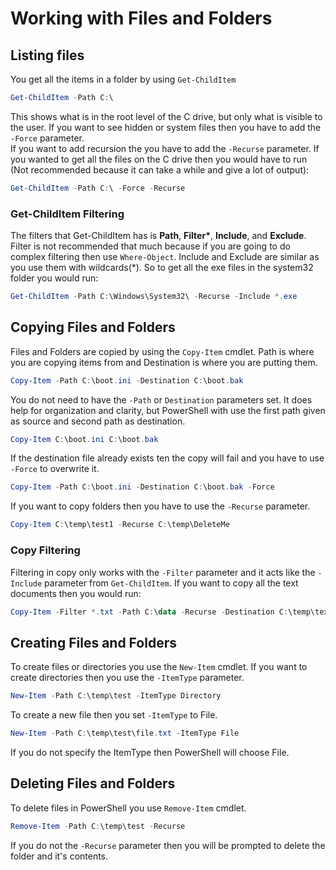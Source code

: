 # Working with Files and Folders

## Listing files

You get all the items in a folder by using ```Get-ChildItem``` 

```PowerShell
Get-ChildItem -Path C:\
```

This shows what is in the root level of the C drive, but only what is visible to the user. If you want to see hidden or system files then you have to add the ```-Force``` parameter.  
If you want to add recursion the you have to add the ```-Recurse```  parameter. If you wanted to get all the files on the C drive then you would have to run (Not recommended because it can take a while and give a lot of output):

```PowerShell
Get-ChildItem -Path C:\ -Force -Recurse
```

### Get-ChildItem Filtering

The filters that Get-ChildItem has is **Path**, **Filter\***, **Include**, and **Exclude**. Filter is not recommended that much because if you are going to do complex filtering then use ```Where-Object```. Include and Exclude are similar as you use them with wildcards(*). So to get all the exe files in the system32 folder you would run:

```PowerShell
Get-ChildItem -Path C:\Windows\System32\ -Recurse -Include *.exe
```

## Copying Files and Folders

Files and Folders are copied by using the ```Copy-Item``` cmdlet. Path is where you are copying items from and Destination is where you are putting them.

```PowerShell
Copy-Item -Path C:\boot.ini -Destination C:\boot.bak
```

You do not need to have the ```-Path``` or ```Destination``` parameters set. It does help for organization and clarity, but PowerShell with use the first path given as source and second path as destination.

```PowerShell
Copy-Item C:\boot.ini C:\boot.bak
```

If the destination file already exists ten the copy will fail and you have to use ```-Force``` to overwrite it.

```PowerShell
Copy-Item -Path C:\boot.ini -Destination C:\boot.bak -Force
```

If you want to copy folders then you have to use the ```-Recurse``` parameter.

```PowerShell
Copy-Item C:\temp\test1 -Recurse C:\temp\DeleteMe
```

### Copy Filtering

Filtering in copy only works with the ```-Filter``` parameter and it acts like the ```-Include``` parameter from ```Get-ChildItem```. If you want to copy all the text documents then you would run:

```PowerShell
Copy-Item -Filter *.txt -Path C:\data -Recurse -Destination C:\temp\text
```

## Creating Files and Folders

To create files or directories you use the ```New-Item``` cmdlet.
If you want to create directories then you use the ```-ItemType``` parameter.

```PowerShell
New-Item -Path C:\temp\test -ItemType Directory
```

To create a new file then you set ```-ItemType``` to File.

```PowerShell
New-Item -Path C:\temp\test\file.txt -ItemType File
```

If you do not specify the ItemType then PowerShell will choose File.

## Deleting Files and Folders

To delete files in PowerShell you use ```Remove-Item``` cmdlet.  

```PowerShell
Remove-Item -Path C:\temp\test -Recurse
```

If you do not the ```-Recurse``` parameter then you will be prompted to delete the folder and it's contents.
